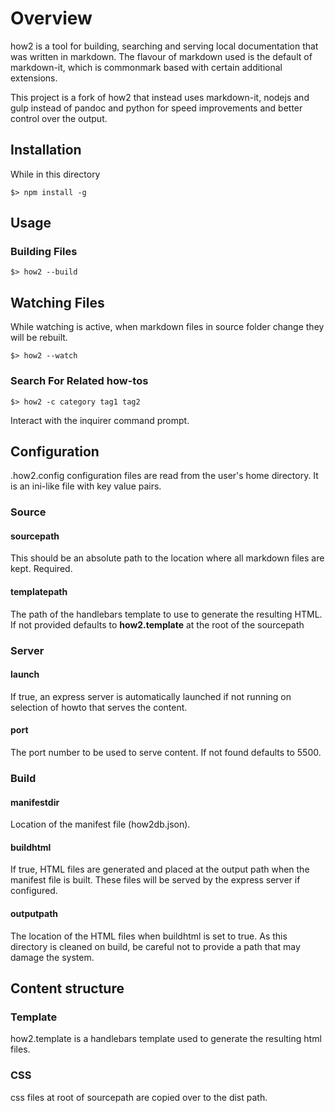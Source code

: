 # Overview

how2 is a tool for building, searching and serving local documentation that was written in markdown. The flavour of markdown used is the default of markdown-it, which is commonmark based with certain additional extensions.

This project is a fork of how2 that instead uses markdown-it, nodejs and gulp instead of pandoc and python for speed improvements and better control over the output.

## Installation

While in this directory

``` shell
$> npm install -g
```

## Usage

### Building Files

``` shell
$> how2 --build
```

## Watching Files

While watching is active, when markdown files in source folder change they will be rebuilt.

``` shell
$> how2 --watch
```

### Search For Related how-tos

``` shell
$> how2 -c category tag1 tag2
```

Interact with the inquirer command prompt.

## Configuration

.how2.config configuration files are read from the user's home directory. It is an ini-like file with key value pairs.

### Source

#### sourcepath

This should be an absolute path to the location where all markdown files are kept. Required.

#### templatepath

The path of the handlebars template to use to generate the resulting HTML. If not provided defaults to **how2.template** at the root of the sourcepath

### Server

#### launch

If true, an express server is automatically launched if not running on selection of howto that serves the content.

#### port

The port number to be used to serve content. If not found defaults to 5500.

### Build

#### manifestdir

Location of the manifest file (how2db.json).

#### buildhtml

If true, HTML files are generated and placed at the output path when the manifest file is built. These files will be served by the express server if configured.

#### outputpath

The location of the HTML files when buildhtml is set to true. As this directory is cleaned on build, be careful not to provide a path that may damage the system.

## Content structure

### Template

how2.template is a handlebars template used to generate the resulting html files.

### CSS

css files at root of sourcepath are copied over to the dist path.
